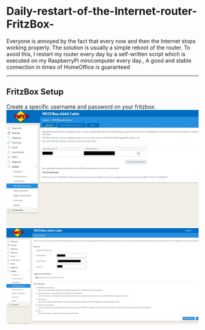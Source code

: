 # Daily-restart-of-the-Internet-router-FritzBox-
Everyone is annoyed by the fact that every now and then the Internet stops working properly. The solution is usually a simple reboot of the router. To avoid this, I restart my router every day by a self-written script which is executed on my RaspberryPi minicomputer every day., A good and stable connection in times of HomeOffice is guaranteed



---
## FritzBox Setup

Create a specific username and password on your fritzbox:
<img src= "images/01 fritzbox.jpg" width="800">
<img src= "images/02 fritzbox.jpg" width="800">
